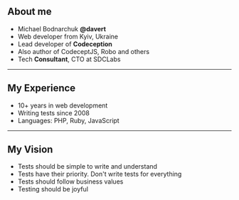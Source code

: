 
##  About me 

* Michael Bodnarchuk **@davert**
* Web developer from Kyiv, Ukraine
* Lead developer of **Codeception**
* Also author of CodeceptJS, Robo and others
* Tech **Consultant**, CTO at SDCLabs 

---

## My Experience

* 10+ years in web development
* Writing tests since 2008
* Languages: PHP, Ruby, JavaScript

---

## My Vision

* Tests should be simple to write and understand
* Tests have their priority. Don't write tests for everything
* Tests should follow business values
* Testing should be joyful